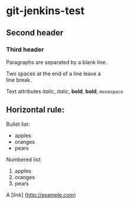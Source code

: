 # git-jenkins-test

## Second header

### Third header

Paragraphs are separated
by a blank line.

Two spaces at the end of a line leave a  
line break.  

Text attributes _italic_, *italic*, __bold__, **bold**, `monospace`

Horizontal rule:
---
Bullet list:
  * apples
  * oranges
  * pears

Numbered list:
  1. apples
  2. oranges
  3. pears

A [link] (http://example.com)

